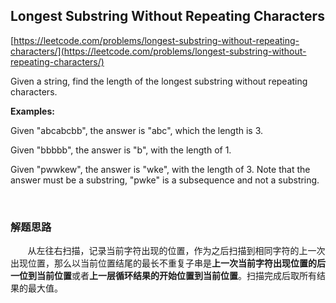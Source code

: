 ## Longest Substring Without Repeating Characters

[https://leetcode.com/problems/longest-substring-without-repeating-characters/](https://leetcode.com/problems/longest-substring-without-repeating-characters/)

Given a string, find the length of the longest substring without repeating characters.

**Examples:**

Given "abcabcbb", the answer is "abc", which the length is 3.

Given "bbbbb", the answer is "b", with the length of 1.

Given "pwwkew", the answer is "wke", with the length of 3. Note that the answer must be a substring, "pwke" is a subsequence and not a substring.

<br>

### 解题思路

&nbsp;&nbsp;&nbsp;&nbsp;&nbsp;&nbsp;&nbsp;从左往右扫描，记录当前字符出现的位置，作为之后扫描到相同字符的上一次出现位置，那么以当前位置结尾的最长不重复子串是**上一次当前字符出现位置的后一位到当前位置**或者**上一层循环结果的开始位置到当前位置**。扫描完成后取所有结果的最大值。